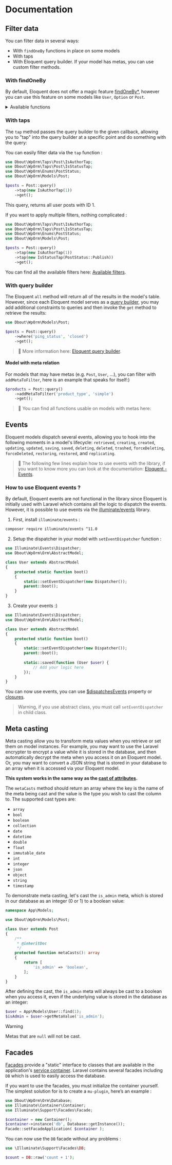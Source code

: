 # Documentation

## Filter data

You can filter data in several ways:

- With `findOneBy` functions in place on some models
- With taps
- With Eloquent query builder. If your model has metas, you can use custom filter methods.

### With findOneBy

By default, Eloquent does not offer a magic feature [findOneBy*](https://github.com/laravel/ideas/issues/107), however you can use this feature on some models like `User`, `Option` or `Post`.

<details>
    <summary>Available functions</summary>

**User :**

- `User::findOneByEmail()`
- `User::findOneByLogin()`

**Option :**

- `Option::findOneByName()`

**Post :**

- `Post::findOneByName()`
- `Post::findOneByGuid()`

</details>

### With taps

The `tap` method passes the query builder to the given callback, allowing you to "tap" into the query builder at a specific point and do something with the query:

You can easily filter data via the `tap` function :

```php
use Dbout\WpOrm\Taps\Post\IsAuthorTap;
use Dbout\WpOrm\Taps\Post\IsStatusTap;
use Dbout\WpOrm\Enums\PostStatus;
use Dbout\WpOrm\Models\Post;

$posts = Post::query()
    ->tap(new IsAuthorTap(1))
    ->get();
```

This query, returns all user posts with ID 1.

If you want to apply multiple filters, nothing complicated :

```php
use Dbout\WpOrm\Taps\Post\IsAuthorTap;
use Dbout\WpOrm\Taps\Post\IsStatusTap;
use Dbout\WpOrm\Enums\PostStatus;
use Dbout\WpOrm\Models\Post;

$posts = Post::query()
    ->tap(new IsAuthorTap(1))
    ->tap(new IsStatusTap(PostStatus::Publish))
    ->get();
```

You can find all the available filters here: [Available filters](available-filters.md).

### With query builder

The Eloquent `all` method will return all of the results in the model's table. However, since each Eloquent model serves as a [query builder](https://laravel.com/docs/10.x/queries), you may add additional constraints to queries and then invoke the `get` method to retrieve the results:

```php
use Dbout\WpOrm\Models\Post;

$posts = Post::query()
    ->where('ping_status', 'closed')
    ->get();
```

> 📘 More information here: [Eloquent query builder](https://laravel.com/docs/10.x/queries).

#### Model with meta relation

For models that may have metas (e.g. `Post`, `User`, ...), you can filter with `addMetaToFilter`, here is an example that speaks for itself:)

```php
$products = Post::query()
    ->addMetaToFilter('product_type', 'simple')
    ->get();
```

> 📘 You can find all functions usable on models with metas here:

## Events

Eloquent models dispatch several events, allowing you to hook into the following moments in a model's lifecycle: `retrieved`, `creating`, `created`, `updating`, `updated`, `saving`, `saved`, `deleting`, `deleted`, `trashed`, `forceDeleting`, `forceDeleted`, `restoring`, `restored`, and `replicating`.

> 📘 The following few lines explain how to use events with the library, if you want to know more you can look at the documentation: [Eloquent - Events](https://laravel.com/docs/10.x/eloquent#events).

### How to use Eloquent events ?

By default, Eloquent events are not functional in the library since Eloquent is initially used with Laravel which contains all the logic to dispatch the events. However, it is possible to use events via the [illuminate/events](https://packagist.org/packages/illuminate/events) library.

1. First, install `illuminate/events` :

```bash
composer require illuminate/events ^11.0
```

2. Setup the dispatcher in your model with `setEventDispatcher` function :

```php
use Illuminate\Events\Dispatcher;
use Dbout\WpOrm\Orm\AbstractModel;

class User extends AbstractModel 
{
    protected static function boot()
    {
        static::setEventDispatcher(new Dispatcher());
        parent::boot();
    }
}
```

3. Create your events :)

```php
use Illuminate\Events\Dispatcher;
use Dbout\WpOrm\Orm\AbstractModel;

class User extends AbstractModel 
{
    protected static function boot()
    {
        static::setEventDispatcher(new Dispatcher());
        parent::boot();
        
        static::saved(function (User $user) {
            // Add your logic here
        });
    }
}
```

You can now use events, you can use [$dispatchesEvents](https://laravel.com/docs/10.x/eloquent#events) property or [closures](https://laravel.com/docs/10.x/eloquent#events-using-closures).


> Warning, if you use abstract class, you must call `setEventDispatcher` in child class. 

## Meta casting

Meta casting allow you to transform meta values when you retrieve or set them on model instances. For example, you may want to use the Laravel encrypter to encrypt a value while it is stored in the database, and then automatically decrypt the meta when you access it on an Eloquent model. Or, you may want to convert a JSON string that is stored in your database to an array when it is accessed via your Eloquent model. 

**This system works in the same way as the [cast of attributes](https://laravel.com/docs/11.x/eloquent-mutators#attribute-casting).**

The `metaCasts` method should return an array where the key is the name of the meta being cast and the value is the type you wish to cast the column to. The supported cast types are:

- `array`
- `bool`
- `boolean`
- `collection`
- `date`
- `datetime`
- `double`
- `float`
- `immutable_date`
- `int`
- `integer`
- `json`
- `object`
- `string`
- `timestamp`

To demonstrate meta casting, let's cast the `is_admin` meta, which is stored in our database as an integer (0 or 1) to a boolean value:

```php
namespace App\Models;

use Dbout\WpOrm\Models\Post;

class User extends Post
{
    /**
     * @inheritDoc
     */
    protected function metaCasts(): array
    {
        return [
            'is_admin' => 'boolean',
        ];
    }
}
```

After defining the cast, the `is_admin` meta will always be cast to a boolean when you access it, even if the underlying value is stored in the database as an integer:

```php
$user = App\Models\User::find(1);
$isAdmin = $user->getMetaValue('is_admin');
```

> [!WARNING]
> Metas that are `null` will not be cast.

## Facades

[Facades](https://laravel.com/docs/facades) provide a "static" interface to classes that are available in the application's [service container](https://laravel.com/docs/container). Laravel contains several facades including `DB` which is used to easily access the database.

If you want to use the facades, you must initialize the container yourself. The simplest solution for is to create a `mu-plugin`, here’s an example :

```php
use Dbout\WpOrm\Orm\Database;
use Illuminate\Container\Container;
use Illuminate\Support\Facades\Facade;

$container = new Container();
$container->instance('db', Database::getInstance());
Facade::setFacadeApplication( $container );
```

You can now use the `DB` facade without any problems :

```php
use \Illuminate\Support\Facades\DB;

$count = DB::raw('count + 1');
```